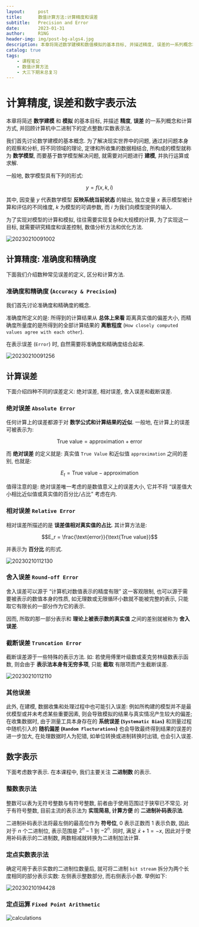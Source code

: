 ```yaml
---
layout:     post
title:      数值计算方法:计算精度和误差
subtitle:   Precision and Error
date:       2023-01-31
author:     R1NG
header-img: img/post-bg-algs4.jpg
description: 本章将简述数学建模和数值模拟的基本目标, 并描述精度, 误差的一系列概念和计算方式, 并回顾计算机中二进制下的定点整数和实数表示法.
catalog: true
tags:
    - 课程笔记
    - 数值计算方法
    - 大三下期末总复习
---
```


# 计算精度, 误差和数字表示法

本章将简述 **数学建模** 和 **模拟** 的基本目标, 并描述 **精度**, **误差** 的一系列概念和计算方式, 并回顾计算机中二进制下的定点整数/实数表示法.

我们首先讨论数学建模的基本概念. 为了解决现实世界中的问题, 通过对问题本身的观察和分析, 将不同领域的理论, 定律和所收集的数据相结合, 所构成的模型就称为 **数学模型**, 而要基于数学模型解决问题, 就需要对问题进行 **建模**, 并执行运算或求解. 

一般地, 数学模型具有下列的形式:

$$y = f(x, k, i)$$

其中, 因变量 $y$ 代表数学模型 **反映系统当前状态** 的输出, 独立变量 $x$ 表示模型被计算和评估的不同维度, $k$ 为模型的可调参数, 而 $i$ 为我们向模型提供的输入. 

为了实现对模型的计算和模拟, 往往需要实现复杂和大规模的计算, 为了实现这一目标, 就需要研究精度和误差控制, 数值分析方法和优化方法.

![20230210091002](https://cdn.jsdelivr.net/gh/KirisameR/KirisameR.github.io/img/blogpost_images/20230210091002.png)

## 计算精度: 准确度和精确度

下面我们介绍数种常见误差的定义, 区分和计算方法. 

### 准确度和精确度 (`Accuracy & Precision`)

我们首先讨论准确度和精确度的概念. 

准确度所定义的是: 所得到的计算结果从 **总体上来看** 距离真实值的偏差大小, 而精确度所量度的是所得到的全部计算结果的 **离散程度** (`How closely computed values agree with each other`).

在表示误差 (`Error`) 时, 自然需要将准确度和精确度结合起来.

![20230210091256](https://cdn.jsdelivr.net/gh/KirisameR/KirisameR.github.io/img/blogpost_images/20230210091256.png)

## 计算误差

下面介绍四种不同的误差定义: 绝对误差, 相对误差, 舍入误差和截断误差.

### 绝对误差 `Absolute Error`

任何计算上的误差都源于对 **数学公式和计算结果的近似**. 一般地, 在计算上的误差可被表示为:

$$\text{True value} = \text{approximation} + \text{error}$$

而 **绝对误差** 的定义就是: 真实值 `True Value` 和近似值 `approximation` 之间的差别, 也就是:

$$E_t = \text{True value} - \text{approximation}$$

值得注意的是: 绝对误差唯一考虑的是数值意义上的误差大小, 它并不将 “误差值大小相比近似值或真实值的百分比/占比” 考虑在内.

### 相对误差 `Relative Error`

相对误差所描述的是 **误差值相对真实值的占比**. 其计算方法是:

$$E_r = \frac{\text{error}}{\text{True value}}$$

并表示为 **百分比** 的形式. 

![20230210112130](https://cdn.jsdelivr.net/gh/KirisameR/KirisameR.github.io/img/blogpost_images/20230210112130.png)

### 舍入误差 `Round-off Error`

舍入误差可以源于 “计算机对数值表示的精度有限” 这一客观限制, 也可以源于需要被表示的数值本身的性质, 如无理数或无限循环小数就不能被完整的表示, 只能取它有限长的一部分作为它的表示. 

因而, 所取的那一部分表示和 **理论上被表示数的真实值** 之间的差别就被称为 **舍入误差**.

### 截断误差 `Truncation Error`

截断误差源于一些特殊的表示方法. 如: 若使用傅里叶级数或麦克劳林级数表示函数, 则会由于 **表示法本身有无穷多项**, 只能 **截取** 有限项而产生截断误差. 

![20230210112110](https://cdn.jsdelivr.net/gh/KirisameR/KirisameR.github.io/img/blogpost_images/20230210112110.png)

### 其他误差

此外, 在建模, 数据收集和处理过程中也可能引入误差: 例如所构建的模型并不是最优模型或并未考虑某些重要因素, 则会导致模拟的结果与真实情况产生较大的偏差; 在收集数据时, 由于测量工具本身存在的 **系统误差 (`Systematic Bias`)** 和测量过程中随机引入的 **随机偏差 (`Random Flucturations`)** 也会导致最终得到结果的误差的进一步加大, 在处理数据时人为犯错, 如单位转换或进制转换时出错, 也会引入误差. 

## 数字表示

下面考虑数字表示. 在本课程中, 我们主要关注 **二进制数** 的表示. 

### 整数表示法

整数可以表为无符号整数与有符号整数, 前者由于使用范围过于狭窄已不常见. 对于有符号整数, 目前主流的表示法为 **实现简易, 计算方便** 的 **二进制补码表示法**. 

二进制补码表示法将最左侧的最高位作为 **符号位**, $0$ 表示正数而 $1$ 表示负数, 因此对于 $n$ 个二进制位, 表示范围是 $2^n - 1$ 到 $-2^n$. 同时, 满足 $\bar{x} + 1 = - x$, 因此对于使用补码表示的二进制数, 两数相减就转换为二进制加法计算.

### 定点实数表示法

确定可用于表示实数的二进制位数量后, 就可将二进制 `bit stream` 拆分为两个长度相同的部分表示实数: 左侧表示整数部分, 而右侧表示小数. 举例如下:

![20230210194428](https://cdn.jsdelivr.net/gh/KirisameR/KirisameR.github.io/img/blogpost_images/20230210194428.png)

### 定点运算 `Fixed Point Arithmetic`

![calculations](https://cdn.jsdelivr.net/gh/KirisameR/KirisameR.github.io/img/blogpost_images/calculations.jpeg)
